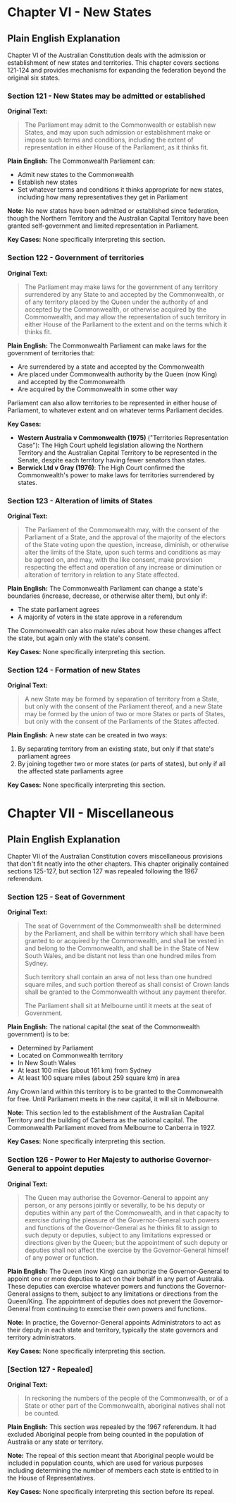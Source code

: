 # Chapter VI - New States

## Plain English Explanation

Chapter VI of the Australian Constitution deals with the admission or establishment of new states and territories. This chapter covers sections 121-124 and provides mechanisms for expanding the federation beyond the original six states.

### Section 121 - New States may be admitted or established

**Original Text:**
> The Parliament may admit to the Commonwealth or establish new States, and may upon such admission or establishment make or impose such terms and conditions, including the extent of representation in either House of the Parliament, as it thinks fit.

**Plain English:**
The Commonwealth Parliament can:
- Admit new states to the Commonwealth
- Establish new states
- Set whatever terms and conditions it thinks appropriate for new states, including how many representatives they get in Parliament

**Note:** No new states have been admitted or established since federation, though the Northern Territory and the Australian Capital Territory have been granted self-government and limited representation in Parliament.

**Key Cases:**
None specifically interpreting this section.

### Section 122 - Government of territories

**Original Text:**
> The Parliament may make laws for the government of any territory surrendered by any State to and accepted by the Commonwealth, or of any territory placed by the Queen under the authority of and accepted by the Commonwealth, or otherwise acquired by the Commonwealth, and may allow the representation of such territory in either House of the Parliament to the extent and on the terms which it thinks fit.

**Plain English:**
The Commonwealth Parliament can make laws for the government of territories that:
- Are surrendered by a state and accepted by the Commonwealth
- Are placed under Commonwealth authority by the Queen (now King) and accepted by the Commonwealth
- Are acquired by the Commonwealth in some other way

Parliament can also allow territories to be represented in either house of Parliament, to whatever extent and on whatever terms Parliament decides.

**Key Cases:**
- **Western Australia v Commonwealth (1975)** ("Territories Representation Case"): The High Court upheld legislation allowing the Northern Territory and the Australian Capital Territory to be represented in the Senate, despite each territory having fewer senators than states.
- **Berwick Ltd v Gray (1976)**: The High Court confirmed the Commonwealth's power to make laws for territories surrendered by states.

### Section 123 - Alteration of limits of States

**Original Text:**
> The Parliament of the Commonwealth may, with the consent of the Parliament of a State, and the approval of the majority of the electors of the State voting upon the question, increase, diminish, or otherwise alter the limits of the State, upon such terms and conditions as may be agreed on, and may, with the like consent, make provision respecting the effect and operation of any increase or diminution or alteration of territory in relation to any State affected.

**Plain English:**
The Commonwealth Parliament can change a state's boundaries (increase, decrease, or otherwise alter them), but only if:
- The state parliament agrees
- A majority of voters in the state approve in a referendum

The Commonwealth can also make rules about how these changes affect the state, but again only with the state's consent.

**Key Cases:**
None specifically interpreting this section.

### Section 124 - Formation of new States

**Original Text:**
> A new State may be formed by separation of territory from a State, but only with the consent of the Parliament thereof, and a new State may be formed by the union of two or more States or parts of States, but only with the consent of the Parliaments of the States affected.

**Plain English:**
A new state can be created in two ways:
1. By separating territory from an existing state, but only if that state's parliament agrees
2. By joining together two or more states (or parts of states), but only if all the affected state parliaments agree

**Key Cases:**
None specifically interpreting this section.

# Chapter VII - Miscellaneous

## Plain English Explanation

Chapter VII of the Australian Constitution covers miscellaneous provisions that don't fit neatly into the other chapters. This chapter originally contained sections 125-127, but section 127 was repealed following the 1967 referendum.

### Section 125 - Seat of Government

**Original Text:**
> The seat of Government of the Commonwealth shall be determined by the Parliament, and shall be within territory which shall have been granted to or acquired by the Commonwealth, and shall be vested in and belong to the Commonwealth, and shall be in the State of New South Wales, and be distant not less than one hundred miles from Sydney.
> 
> Such territory shall contain an area of not less than one hundred square miles, and such portion thereof as shall consist of Crown lands shall be granted to the Commonwealth without any payment therefor.
> 
> The Parliament shall sit at Melbourne until it meets at the seat of Government.

**Plain English:**
The national capital (the seat of the Commonwealth government) is to be:
- Determined by Parliament
- Located on Commonwealth territory
- In New South Wales
- At least 100 miles (about 161 km) from Sydney
- At least 100 square miles (about 259 square km) in area

Any Crown land within this territory is to be granted to the Commonwealth for free. Until Parliament meets in the new capital, it will sit in Melbourne.

**Note:** This section led to the establishment of the Australian Capital Territory and the building of Canberra as the national capital. The Commonwealth Parliament moved from Melbourne to Canberra in 1927.

**Key Cases:**
None specifically interpreting this section.

### Section 126 - Power to Her Majesty to authorise Governor-General to appoint deputies

**Original Text:**
> The Queen may authorise the Governor-General to appoint any person, or any persons jointly or severally, to be his deputy or deputies within any part of the Commonwealth, and in that capacity to exercise during the pleasure of the Governor-General such powers and functions of the Governor-General as he thinks fit to assign to such deputy or deputies, subject to any limitations expressed or directions given by the Queen; but the appointment of such deputy or deputies shall not affect the exercise by the Governor-General himself of any power or function.

**Plain English:**
The Queen (now King) can authorize the Governor-General to appoint one or more deputies to act on their behalf in any part of Australia. These deputies can exercise whatever powers and functions the Governor-General assigns to them, subject to any limitations or directions from the Queen/King. The appointment of deputies does not prevent the Governor-General from continuing to exercise their own powers and functions.

**Note:** In practice, the Governor-General appoints Administrators to act as their deputy in each state and territory, typically the state governors and territory administrators.

**Key Cases:**
None specifically interpreting this section.

### [Section 127 - Repealed]

**Original Text:**
> In reckoning the numbers of the people of the Commonwealth, or of a State or other part of the Commonwealth, aboriginal natives shall not be counted.

**Plain English:**
This section was repealed by the 1967 referendum. It had excluded Aboriginal people from being counted in the population of Australia or any state or territory.

**Note:** The repeal of this section meant that Aboriginal people would be included in population counts, which are used for various purposes including determining the number of members each state is entitled to in the House of Representatives.

**Key Cases:**
None specifically interpreting this section before its repeal.
